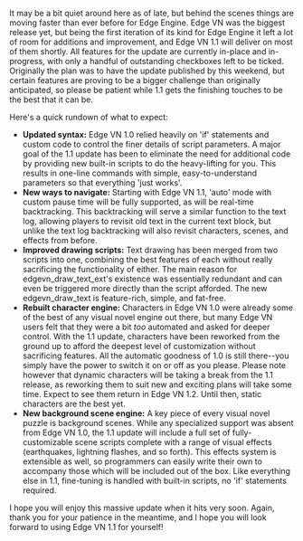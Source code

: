 <!--t Coming Soon - Edge VN 1.1 t-->
<!--tag 2015,archive,dev,thinkboxly,updates tag-->
<!--image /content/images/coming-soon-edge-vn-11/EdgeEngineLogo-1024x512.png image-->
  
It may be a bit quiet around here as of late, but behind the scenes things are moving faster than ever before for Edge Engine. Edge VN was the biggest release yet, but being the first iteration of its kind for Edge Engine it left a lot of room for additions and improvement, and Edge VN 1.1 will deliver on most of them shortly. All features for the update are currently in-place and in-progress, with only a handful of outstanding checkboxes left to be ticked. Originally the plan was to have the update published by this weekend, but certain features are proving to be a bigger challenge than originally anticipated, so please be patient while 1.1 gets the finishing touches to be the best that it can be.  
  
Here's a quick rundown of what to expect:  
  

- **Updated syntax:** Edge VN 1.0 relied heavily on 'if' statements and custom code to control the finer details of script parameters. A major goal of the 1.1 update has been to eliminate the need for additional code by providing new built-in scripts to do the heavy-lifting for you. This results in one-line commands with simple, easy-to-understand parameters so that everything 'just works'.
- **New ways to navigate:** Starting with Edge VN 1.1, 'auto' mode with custom pause time will be fully supported, as will be real-time backtracking. This backtracking will serve a similar function to the text log, allowing players to revisit old text in the current text block, but unlike the text log backtracking will also revisit characters, scenes, and effects from before.
- **Improved drawing scripts:** Text drawing has been merged from two scripts into one, combining the best features of each without really sacrificing the functionality of either. The main reason for edgevn\_draw\_text\_ext's existence was essentially redundant and can even be triggered more directly than the script afforded. The new edgevn\_draw\_text is feature-rich, simple, and fat-free.
- **Rebuilt character engine:** Characters in Edge VN 1.0 were already some of the best of any visual novel engine out there, but many Edge VN users felt that they were a bit _too_ automated and asked for deeper control. With the 1.1 update, characters have been reworked from the ground up to afford the deepest level of customization without sacrificing features. All the automatic goodness of 1.0 is still there--you simply have the power to switch it on or off as you please. Please note however that dynamic characters will be taking a break from the 1.1 release, as reworking them to suit new and exciting plans will take some time. Expect to see them return in Edge VN 1.2. Until then, static characters are the best yet.
- **New background scene engine:** A key piece of every visual novel puzzle is background scenes. While any specialized support was absent from Edge VN 1.0, the 1.1 update will include a full set of fully-customizable scene scripts complete with a range of visual effects (earthquakes, lightning flashes, and so forth). This effects system is extensible as well, so programmers can easily write their own to accompany those which will be included out of the box. Like everything else in 1.1, fine-tuning is handled with built-in scripts, no 'if' statements required.

  
I hope you will enjoy this massive update when it hits very soon. Again, thank you for your patience in the meantime, and I hope you will look forward to using Edge VN 1.1 for yourself!
